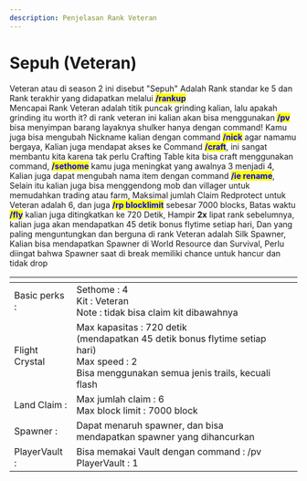 ```yaml
---
description: Penjelasan Rank Veteran
---
```


# Sepuh (Veteran)

Veteran atau di season 2 ini disebut "Sepuh" Adalah Rank standar ke 5 dan Rank terakhir yang didapatkan melalui <mark style="color:blue;">**/rankup**</mark>\
Mencapai Rank Veteran adalah titik puncak grinding kalian, lalu apakah grinding itu worth it? di rank veteran ini kalian akan bisa menggunakan <mark style="color:blue;">**/pv**</mark> bisa menyimpan barang layaknya shulker hanya dengan command! Kamu juga bisa mengubah Nickname kalian dengan command <mark style="color:blue;">**/nick**</mark> agar namamu bergaya, Kalian juga mendapat akses ke Command <mark style="color:blue;">**/craft**</mark>, ini sangat membantu kita karena tak perlu Crafting Table kita bisa craft menggunakan command, <mark style="color:blue;">**/sethome**</mark> kamu juga meningkat yang awalnya 3 menjadi 4, Kalian juga dapat mengubah nama item dengan command <mark style="color:blue;">**/ie rename**</mark>, Selain itu kalian juga bisa menggendong mob dan villager untuk memudahkan trading atau farm, Maksimal jumlah Claim Redprotect untuk Veteran adalah 6, dan juga <mark style="color:blue;">**/rp blocklimit**</mark> sebesar 7000 blocks, Batas waktu <mark style="color:blue;">**/fly**</mark> kalian juga ditingkatkan ke 720 Detik, Hampir **2x** lipat rank sebelumnya, kalian juga akan mendapatkan 45 detik bonus flytime setiap hari, Dan yang paling menguntungkan dan berguna di rank Veteran adalah Silk Spawner, Kalian bisa mendapatkan Spawner di World Resource dan Survival, Perlu diingat bahwa Spawner saat di break memiliki chance untuk hancur dan tidak drop

<table data-view="cards"><thead><tr><th></th><th></th><th></th></tr></thead><tbody><tr><td>Basic perks :</td><td>Sethome : 4<br>Kit : Veteran<br>Note : tidak bisa claim kit dibawahnya </td><td></td></tr><tr><td>Flight Crystal</td><td>Max kapasitas : 720 detik<br>(mendapatkan 45 detik bonus flytime setiap hari)<br>Max speed : 2<br>Bisa menggunakan semua jenis trails, kecuali flash</td><td></td></tr><tr><td>Land Claim :</td><td>Max jumlah claim : 6<br>Max block limit : 7000 block</td><td></td></tr><tr><td>Spawner :</td><td>Dapat menaruh spawner, dan bisa mendapatkan spawner yang dihancurkan</td><td></td></tr><tr><td>PlayerVault :</td><td>Bisa memakai Vault dengan command : /pv<br>PlayerVault : 1</td><td></td></tr></tbody></table>

